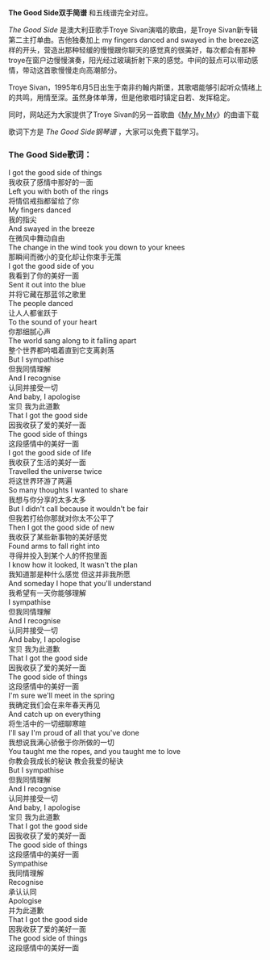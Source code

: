 

**The Good Side双手简谱** 和五线谱完全对应。

_The Good Side_ 是澳大利亚歌手Troye Sivan演唱的歌曲，是Troye Sivan新专辑第二主打单曲。吉他独奏加上 my
fingers danced and swayed in the
breeze这样的开头，营造出那种轻缓的慢慢跟你聊天的感觉真的很美好，每次都会有那种troye在窗户边慢慢演奏，阳光经过玻璃折射下来的感觉。中间的鼓点可以带动感情，带动这首歌慢慢走向高潮部分。

Troye Sivan，1995年6月5日出生于南非约翰内斯堡，其歌唱能够引起听众情绪上的共鸣，用情至深。虽然身体单薄，但是他歌唱时镇定自若、发挥稳定。

同时，网站还为大家提供了Troye Sivan的另一首歌曲《[My My My](Music-8845-My-My-My-Troye-Sivan.html
"My My My")》的曲谱下载

歌词下方是 _The Good Side钢琴谱_ ，大家可以免费下载学习。

### The Good Side歌词：

I got the good side of things  
我收获了感情中那好的一面  
Left you with both of the rings  
将情侣戒指都留给了你  
My fingers danced  
我的指尖  
And swayed in the breeze  
在微风中舞动自由  
The change in the wind took you down to your knees  
那瞬间而微小的变化却让你束手无策  
I got the good side of you  
我看到了你的美好一面  
Sent it out into the blue  
并将它藏在那蓝邻之歌里  
The people danced  
让人人都雀跃于  
To the sound of your heart  
你那细腻心声  
The world sang along to it falling apart  
整个世界都吟唱着直到它支离剥落  
But I sympathise  
但我同情理解  
And I recognise  
认同并接受一切  
And baby, I apologise  
宝贝 我为此道歉  
That I got the good side  
因我收获了爱的美好一面  
The good side of things  
这段感情中的美好一面  
I got the good side of life  
我收获了生活的美好一面  
Travelled the universe twice  
将这世界环游了两遍  
So many thoughts I wanted to share  
我想与你分享的太多太多  
But I didn't call because it wouldn't be fair  
但我若打给你那就对你太不公平了  
Then I got the good side of new  
我收获了某些新事物的美好感觉  
Found arms to fall right into  
寻得并投入到某个人的怀抱里面  
I know how it looked, It wasn't the plan  
我知道那是种什么感觉 但这并非我所愿  
And someday I hope that you'll understand  
我希望有一天你能够理解  
I sympathise  
但我同情理解  
And I recognise  
认同并接受一切  
And baby, I apologise  
宝贝 我为此道歉  
That I got the good side  
因我收获了爱的美好一面  
The good side of things  
这段感情中的美好一面  
I'm sure we'll meet in the spring  
我确定我们会在来年春天再见  
And catch up on everything  
将生活中的一切细聊寒暄  
I'll say I'm proud of all that you've done  
我想说我满心骄傲于你所做的一切  
You taught me the ropes, and you taught me to love  
你教会我成长的秘诀 教会我爱的秘诀  
But I sympathise  
但我同情理解  
And I recognise  
认同并接受一切  
And baby, I apologise  
宝贝 我为此道歉  
That I got the good side  
因我收获了爱的美好一面  
The good side of things  
这段感情中的美好一面  
Sympathise  
我同情理解  
Recognise  
承认认同  
Apologise  
并为此道歉  
That I got the good side  
因我收获了爱的美好一面  
The good side of things  
这段感情中的美好一面

